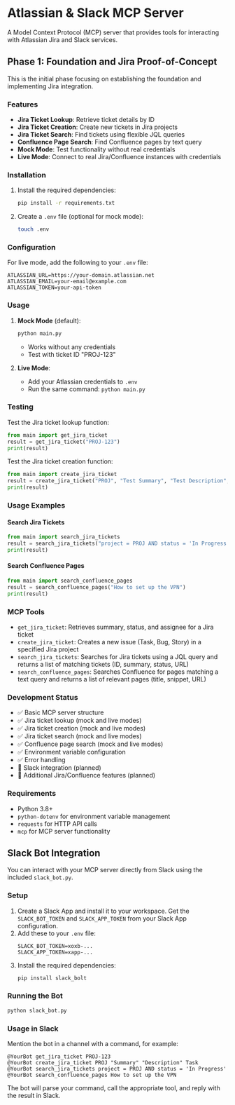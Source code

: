 # Atlassian & Slack MCP Server

A Model Context Protocol (MCP) server that provides tools for interacting with Atlassian Jira and Slack services.

## Phase 1: Foundation and Jira Proof-of-Concept

This is the initial phase focusing on establishing the foundation and implementing Jira integration.

### Features

- **Jira Ticket Lookup**: Retrieve ticket details by ID
- **Jira Ticket Creation**: Create new tickets in Jira projects
- **Jira Ticket Search**: Find tickets using flexible JQL queries
- **Confluence Page Search**: Find Confluence pages by text query
- **Mock Mode**: Test functionality without real credentials
- **Live Mode**: Connect to real Jira/Confluence instances with credentials

### Installation

1. Install the required dependencies:
   ```bash
   pip install -r requirements.txt
   ```

2. Create a `.env` file (optional for mock mode):
   ```bash
   touch .env
   ```

### Configuration

For live mode, add the following to your `.env` file:
```
ATLASSIAN_URL=https://your-domain.atlassian.net
ATLASSIAN_EMAIL=your-email@example.com
ATLASSIAN_TOKEN=your-api-token
```

### Usage

1. **Mock Mode** (default):
   ```bash
   python main.py
   ```
   - Works without any credentials
   - Test with ticket ID "PROJ-123"

2. **Live Mode**:
   - Add your Atlassian credentials to `.env`
   - Run the same command: `python main.py`

### Testing

Test the Jira ticket lookup function:
```python
from main import get_jira_ticket
result = get_jira_ticket("PROJ-123")
print(result)
```

Test the Jira ticket creation function:
```python
from main import create_jira_ticket
result = create_jira_ticket("PROJ", "Test Summary", "Test Description", "Task")
print(result)
```

### Usage Examples

#### Search Jira Tickets
```python
from main import search_jira_tickets
result = search_jira_tickets("project = PROJ AND status = 'In Progress'")
print(result)
```

#### Search Confluence Pages
```python
from main import search_confluence_pages
result = search_confluence_pages("How to set up the VPN")
print(result)
```

### MCP Tools

- `get_jira_ticket`: Retrieves summary, status, and assignee for a Jira ticket
- `create_jira_ticket`: Creates a new issue (Task, Bug, Story) in a specified Jira project
- `search_jira_tickets`: Searches for Jira tickets using a JQL query and returns a list of matching tickets (ID, summary, status, URL)
- `search_confluence_pages`: Searches Confluence for pages matching a text query and returns a list of relevant pages (title, snippet, URL)

### Development Status

- ✅ Basic MCP server structure
- ✅ Jira ticket lookup (mock and live modes)
- ✅ Jira ticket creation (mock and live modes)
- ✅ Jira ticket search (mock and live modes)
- ✅ Confluence page search (mock and live modes)
- ✅ Environment variable configuration
- ✅ Error handling
- 🔄 Slack integration (planned)
- 🔄 Additional Jira/Confluence features (planned)

### Requirements

- Python 3.8+
- `python-dotenv` for environment variable management
- `requests` for HTTP API calls
- `mcp` for MCP server functionality 

## Slack Bot Integration

You can interact with your MCP server directly from Slack using the included `slack_bot.py`.

### Setup
1. Create a Slack App and install it to your workspace. Get the `SLACK_BOT_TOKEN` and `SLACK_APP_TOKEN` from your Slack App configuration.
2. Add these to your `.env` file:
   ```env
   SLACK_BOT_TOKEN=xoxb-...
   SLACK_APP_TOKEN=xapp-...
   ```
3. Install the required dependencies:
   ```bash
   pip install slack_bolt
   ```

### Running the Bot
```bash
python slack_bot.py
```

### Usage in Slack
Mention the bot in a channel with a command, for example:
```
@YourBot get_jira_ticket PROJ-123
@YourBot create_jira_ticket PROJ "Summary" "Description" Task
@YourBot search_jira_tickets project = PROJ AND status = 'In Progress'
@YourBot search_confluence_pages How to set up the VPN
```
The bot will parse your command, call the appropriate tool, and reply with the result in Slack. 